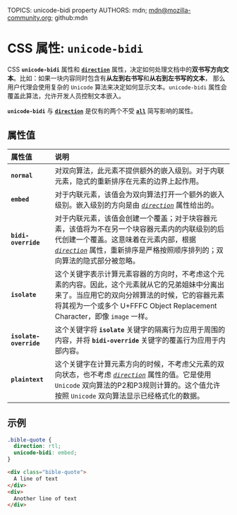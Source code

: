 TOPICS: unicode-bidi property
AUTHORS: mdn; mdn@mozilla-community.org; github:mdn

# CSS 属性: `unicode-bidi`

CSS **`unicode-bidi`** 属性和 [**`direction`**](/zh-hans/webfrontend/direction_property) 属性，决定如何处理文档中的**双书写方向文本**。比如：如果一块内容同时包含有**从左到右书写**和**从右到左书写的文本**，
那么用户代理会使用复杂的 `Unicode` 算法来决定如何显示文本。`unicode-bidi` 属性会覆盖此算法，允许开发人员控制文本嵌入。

**`unicode-bidi`** 与 [**`direction`**](/zh-hans/webfrontend/direction_property) 是仅有的两个不受
[**`all`**](/zh-hans/webfrontend/all_property) 简写影响的属性。

## 属性值

| 属性值 | 说明 |
| :--- | :--- |
| **`normal`** | 对双向算法，此元素不提供额外的嵌入级别。对于内联元素，隐式的重新排序在元素的边界上起作用。|
| **`embed`** | 对于内联元素，该值会为双向算法打开一个额外的嵌入级别。嵌入级别的方向是由 [*`direction`*](/zh-hans/webfrontend/direction_property) 属性给出的。|
| **`bidi-override`** | 对于内联元素，该值会创建一个覆盖；对于块容器元素，该值将为不在另一个块容器元素内的内联级别的后代创建一个覆盖。这意味着在元素内部，根据 [*`direction`*](/zh-hans/webfrontend/direction_property) 属性，重新排序是严格按照顺序排列的；双向算法的隐式部分被忽略。|
| **`isolate`** | 这个关键字表示计算元素容器的方向时，不考虑这个元素的内容。因此，这个元素就从它的兄弟姐妹中分离出来了。当应用它的双向分辨算法的时候，它的容器元素将其视为一个或多个 U+FFFC Object Replacement Character，即像 `image` 一样。|
| **`isolate-override`** | 这个关键字将 **`isolate`** 关键字的隔离行为应用于周围的内容，并将 **`bidi-override`** 关键字的覆盖行为应用于内部内容。|
| **`plaintext`** | 这个关键字在计算元素方向的时候，不考虑父元素的双向状态，也不考虑 [*`direction`*](/zh-hans/webfrontend/direction_property) 属性的值。它是使用 `Unicode` 双向算法的P2和P3规则计算的。这个值允许按照 `Unicode` 双向算法显示已经格式化的数据。|

## 示例

```css
.bible-quote {
  direction: rtl;
  unicode-bidi: embed;
}
```

```html
<div class="bible-quote">
  A line of text
</div>
<div>
  Another line of text
</div>
```

